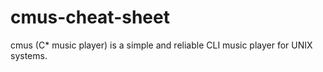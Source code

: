 # cmus-cheat-sheet
cmus (C* music player) is a simple and reliable CLI music player for UNIX systems.
